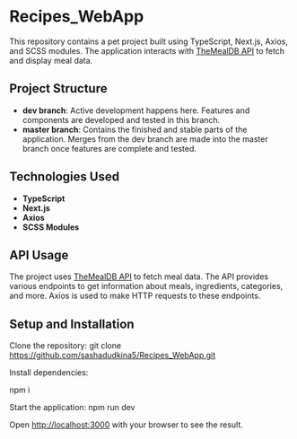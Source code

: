 # Recipes_WebApp

This repository contains a pet project built using TypeScript, Next.js, Axios, and SCSS modules. The application interacts with [TheMealDB API](https://www.themealdb.com/api) to fetch and display meal data.

## Project Structure

- **dev branch**: Active development happens here. Features and components are developed and tested in this branch.
- **master branch**: Contains the finished and stable parts of the application. Merges from the dev branch are made into the master branch once features are complete and tested.

## Technologies Used

- **TypeScript**
- **Next.js**
- **Axios**
- **SCSS Modules**

## API Usage
The project uses [TheMealDB API](https://www.themealdb.com/api) to fetch meal data. The API provides various endpoints to get information about meals, ingredients, categories, and more. Axios is used to make HTTP requests to these endpoints.

## Setup and Installation

Clone the repository: git clone https://github.com/sashadudkina5/Recipes_WebApp.git

Install dependencies:

npm i

Start the application:
npm run dev


Open [http://localhost:3000](http://localhost:3000) with your browser to see the result.
